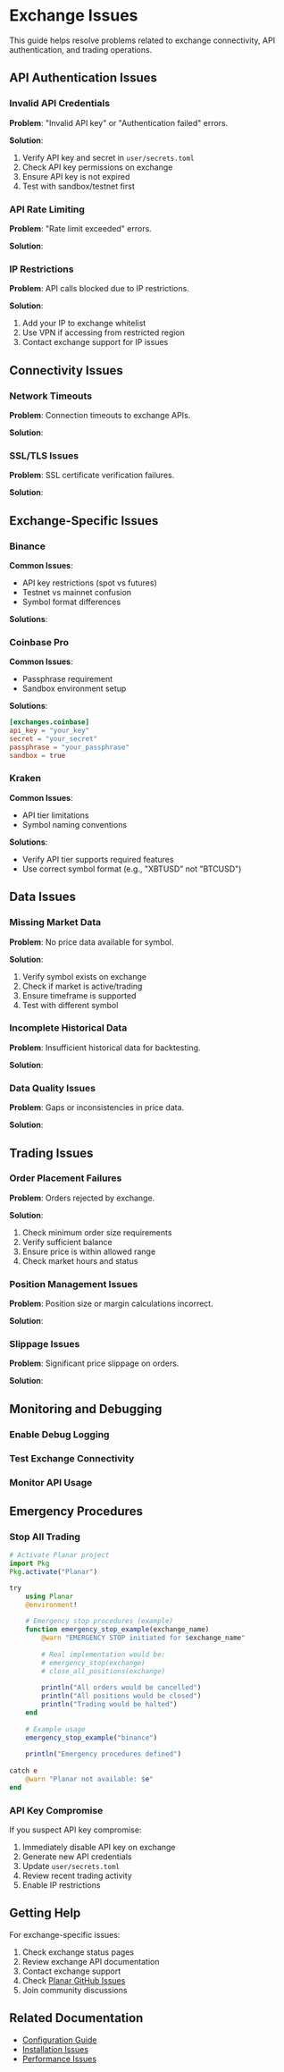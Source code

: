 # Exchange Issues

This guide helps resolve problems related to exchange connectivity, API authentication, and trading operations.

## API Authentication Issues

### Invalid API Credentials

**Problem**: "Invalid API key" or "Authentication failed" errors.

**Solution**:
1. Verify API key and secret in `user/secrets.toml`
2. Check API key permissions on exchange
3. Ensure API key is not expired
4. Test with sandbox/testnet first

### API Rate Limiting

**Problem**: "Rate limit exceeded" errors.

**Solution**:

### IP Restrictions

**Problem**: API calls blocked due to IP restrictions.

**Solution**:
1. Add your IP to exchange whitelist
2. Use VPN if accessing from restricted region
3. Contact exchange support for IP issues

## Connectivity Issues

### Network Timeouts

**Problem**: Connection timeouts to exchange APIs.

**Solution**:

### SSL/TLS Issues

**Problem**: SSL certificate verification failures.

**Solution**:



## Exchange-Specific Issues

### Binance

**Common Issues**:
- API key restrictions (spot vs futures)
- Testnet vs mainnet confusion
- Symbol format differences

**Solutions**:

### Coinbase Pro

**Common Issues**:
- Passphrase requirement
- Sandbox environment setup

**Solutions**:
```toml
[exchanges.coinbase]
api_key = "your_key"
secret = "your_secret"
passphrase = "your_passphrase"
sandbox = true
```

### Kraken

**Common Issues**:
- API tier limitations
- Symbol naming conventions

**Solutions**:
- Verify API tier supports required features
- Use correct symbol format (e.g., "XBTUSD" not "BTCUSD")

## Data Issues

### Missing Market Data

**Problem**: No price data available for symbol.

**Solution**:
1. Verify symbol exists on exchange
2. Check if market is active/trading
3. Ensure timeframe is supported
4. Test with different symbol

### Incomplete Historical Data

**Problem**: Insufficient historical data for backtesting.

**Solution**:

### Data Quality Issues

**Problem**: Gaps or inconsistencies in price data.

**Solution**:

## Trading Issues

### Order Placement Failures

**Problem**: Orders rejected by exchange.

**Solution**:
1. Check minimum order size requirements
2. Verify sufficient balance
3. Ensure price is within allowed range
4. Check market hours and status

### Position Management Issues

**Problem**: Position size or margin calculations incorrect.

**Solution**:

### Slippage Issues

**Problem**: Significant price slippage on orders.

**Solution**:

## Monitoring and Debugging

### Enable Debug Logging


### Test Exchange Connectivity


### Monitor API Usage


## Emergency Procedures

### Stop All Trading

```julia
# Activate Planar project
import Pkg
Pkg.activate("Planar")

try
    using Planar
    @environment!
    
    # Emergency stop procedures (example)
    function emergency_stop_example(exchange_name)
        @warn "EMERGENCY STOP initiated for $exchange_name"
        
        # Real implementation would be:
        # emergency_stop(exchange)
        # close_all_positions(exchange)
        
        println("All orders would be cancelled")
        println("All positions would be closed")
        println("Trading would be halted")
    end
    
    # Example usage
    emergency_stop_example("binance")
    
    println("Emergency procedures defined")
    
catch e
    @warn "Planar not available: $e"
end
```

### API Key Compromise

If you suspect API key compromise:

1. Immediately disable API key on exchange
2. Generate new API credentials
3. Update `user/secrets.toml`
4. Review recent trading activity
5. Enable IP restrictions

## Getting Help

For exchange-specific issues:

1. Check exchange status pages
2. Review exchange API documentation
3. Contact exchange support
4. Check [Planar GitHub Issues](https://github.com/defnlnotme/Planar.jl/issues)
5. Join community discussions

## Related Documentation

- [Configuration Guide](../config.md)
- [Installation Issues](installation-issues.md)
- [Performance Issues](performance-issues.md)